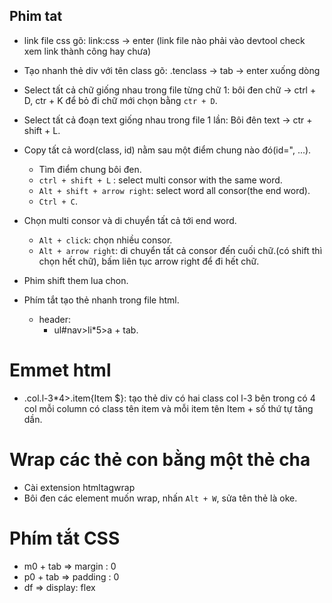 ## Phim tat
+ link file css gõ: link:css -> enter (link file nào phải vào devtool check xem link thành công hay chưa)

+ Tạo nhanh thẻ div với tên class gõ: .tenclass -> tab -> enter xuống dòng

+ Select tất cả chữ giống nhau trong file từng chữ 1: bôi đen chữ -> ctrl + D, ctr + K để bỏ đi chữ mới chọn bằng `ctr + D`.

+ Select tất cả đoạn text giống nhau trong file 1 lần: Bôi đên text -> ctr + shift + L.

+ Copy tất cả word(class, id) nằm sau một điểm chung nào đó(id=", ...).
    + Tìm điểm chung bôi đen. 
    + `ctrl + shift + L` : select multi consor with the same word.
    + `Alt + shift + arrow right`: select word all consor(the end word).
    + `Ctrl + C`.

+ Chọn multi consor và di chuyển tất cả tới end word.
    + `Alt + click`: chọn nhiều consor.
    + `Alt + arrow right`: di chuyển tất cả consor đến cuối chữ.(có shift thì chọn hết chữ), bấm liên tục arrow right để đi hết chữ.

+ Phim shift them lua chon.

+ Phím tắt tạo thẻ nhanh trong file html.
    + header:
        + ul#nav>li*5>a + tab.

# Emmet html
+ .col.l-3*4>.item{Item $}: tạo thẻ div có hai class col l-3 bên trong có 4 col mỗi column có class tên item và mỗi item tên Item + số thứ tự tăng dần.

# Wrap các thẻ con bằng một thẻ cha
+ Cài extension htmltagwrap
+ Bôi đen các element muốn wrap, nhấn `Alt + W`, sửa tên thẻ là oke.

# Phím tắt CSS
+ m0 + tab => margin : 0
+ p0 + tab => padding : 0
+ df => display: flex